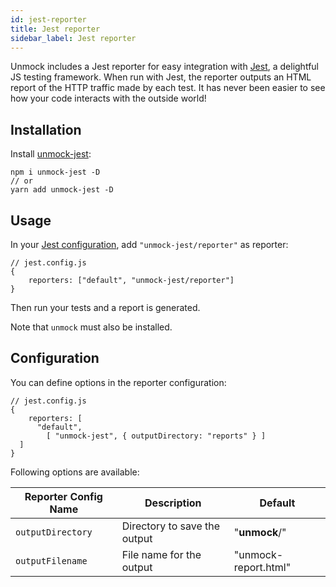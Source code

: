 ```yaml
---
id: jest-reporter
title: Jest reporter
sidebar_label: Jest reporter
---
```


Unmock includes a Jest reporter for easy integration with [Jest](https://jestjs.io/), a delightful JS testing framework. When run with Jest, the reporter outputs an HTML report of the HTTP traffic made by each test. It has never been easier to see how your code interacts with the outside world!

## Installation

Install [unmock-jest](https://www.npmjs.com/package/unmock-jest):

```
npm i unmock-jest -D
// or
yarn add unmock-jest -D
```

## Usage

In your [Jest configuration](https://jestjs.io/docs/en/configuration#reporters-array-modulename-modulename-options), add `"unmock-jest/reporter"` as reporter:

```
// jest.config.js
{
    reporters: ["default", "unmock-jest/reporter"]
}
```

Then run your tests and a report is generated.

Note that `unmock` must also be installed.

## Configuration

You can define options in the reporter configuration:

```
// jest.config.js
{
    reporters: [
      "default",
        [ "unmock-jest", { outputDirectory: "reports" } ]
  ]
}
```

Following options are available:

| Reporter Config Name | Description                  | Default              |
| -------------------- | ---------------------------- | -------------------- |
| `outputDirectory`    | Directory to save the output | "**unmock**/"        |
| `outputFilename`     | File name for the output     | "unmock-report.html" |
